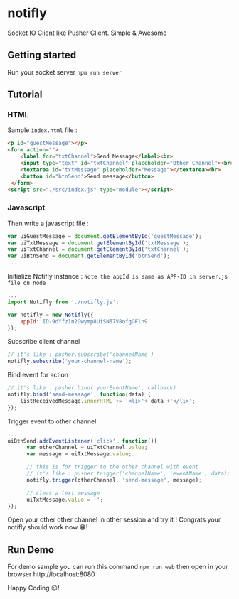 # notifly
Socket IO Client like Pusher Client. Simple &amp; Awesome

## Getting started
Run your socket server
``npm run server``

## Tutorial
### HTML
Sample ``index.html`` file :
```html
<p id="guestMessage"></p>
<form action="">
    <label for="txtChannel">Send Message</label><br>
    <input type="text" id="txtChannel" placeholder="Other Channel"><br>
    <textarea id="txtMessage" placeholder="Message"></textarea><br>
    <button id="btnSend">Send message</button>
 </form>
<script src="./src/index.js" type="module"></script>
```
### Javascript
Then write a javascript file :
```javascript
var uiGuestMessage = document.getElementById('guestMessage');
var uiTxtMessage = document.getElementById('txtMessage');
var uiTxtChannel = document.getElementById('txtChannel');
var uiBtnSend = document.getElementById('btnSend');
...
```

Initialize Notifly instance :
``Note the appId is same as APP-ID in server.js file on node``
```javascript
...
import Notifly from './notifly.js';

var notifly = new Notifly({
    appId:'ID-9dYfz1n2Gwymp8UiSN57V8ofgGFln9'
});
```
Subscribe client channel
```javascript
// it's like : pusher.subscribe('channelName')
notifly.subscribe('your-channel-name');
```
Bind event for action
```javascript
// it's like : pusher.bind('yourEventName', callback)
notifly.bind('send-message', function(data) {
    listReceivedMessage.innerHTML += '<li>'+ data +'</li>';
});
```
Trigger event to other channel
```javascript
...
uiBtnSend.addEventListener('click', function(){
      var otherChannel = uiTxtChannel.value;
      var message = uiTxtMessage.value;

      // this is for trigger to the other channel with event
      // it's like : pusher.trigger('channelName', 'eventName', data);
      notifly.trigger(otherChannel, 'send-message', message);

      // clear a text message
      uiTxtMessage.value = '';
});
```
Open your other other channel in other session and try it !
Congrats your notifly should work now 😁!

## Run Demo
For demo sample you can run this command
``npm run web``
then open in your browser
http://localhost:8080

Happy Coding 😉!
